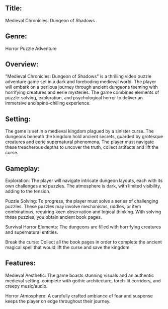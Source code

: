 ## Title: 
Medieval Chronicles: Dungeon of Shadows 

## Genre: 
Horror Puzzle Adventure 

## Overview: 
"Medieval Chronicles: Dungeon of Shadows" is a thrilling video puzzle adventure game set in a dark and foreboding medieval world. The player will embark on a perilous journey through ancient dungeons teeming with horrifying creatures and eerie mysteries. The game combines elements of puzzle-solving, exploration, and psychological horror to deliver an immersive and spine-chilling experience. 

## Setting: 
The game is set in a medieval kingdom plagued by a sinister curse. The dungeons beneath the kingdom hold ancient secrets, guarded by grotesque creatures and eerie supernatural phenomena. The player must navigate these treacherous depths to uncover the truth, collect artifacts and lift the curse. 

## Gameplay: 

Exploration: The player will navigate intricate dungeon layouts, each with its own challenges and puzzles. The atmosphere is dark, with limited visibility, adding to the tension. 

Puzzle Solving: To progress, the player must solve a series of challenging puzzles. These puzzles may involve mechanisms, riddles, or item combinations, requiring keen observation and logical thinking. With solving these puzzles, you obtain ancient book pages. 

Survival Horror Elements: The dungeons are filled with horrifying creatures and supernatural entities.  

Break the curse: Collect all the book pages in order to complete the ancient magical spell that would lift the curse and save the kingdom 

## Features: 

Medieval Aesthetic: The game boasts stunning visuals and an authentic medieval setting, complete with gothic architecture, torch-lit corridors, and creepy music/audio. 

Horror Atmosphere: A carefully crafted ambiance of fear and suspense keeps the player on edge throughout their journey. 
 
